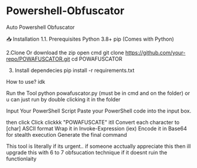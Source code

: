 # Powershell-Obfuscator
Auto Powershell Obfuscator


📥 Installation
1.1. Prerequisites
Python 3.8+
pip (Comes with Python)

2.Clone Or download the zip
open cmd
git clone https://github.com/your-repo/POWAFUSCATOR.git
cd POWAFUSCATOR

3. Install dependecies
pip install -r requirements.txt



How to use? idk

Run the Tool
python powafuscator.py (must be in cmd and on the folder) or u can just run by double clicking it in the folder

Input Your PowerShell Script
Paste your PowerShell code into the input box.

then click Click clickkk  "POWAFUSCATE"
itll Convert each character to [char] ASCII format
Wrap it in Invoke-Expression (iex)
Encode it in Base64 for stealth execution
Generate the final command









This tool is literally if its urgent.. if someone acctually appreciate this then ill upgrade this with 6 to 7 obfsucation technique if it doesnt ruin the functionlaity 
